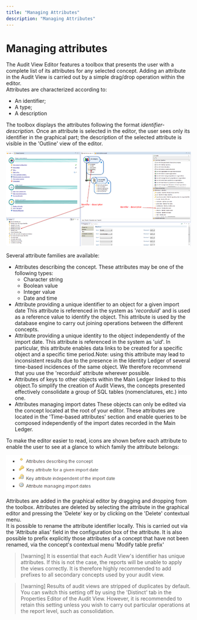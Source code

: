 ```yaml
---
title: "Managing Attributes"
description: "Managing Attributes"
---
```


# Managing attributes

The Audit View Editor features a toolbox that presents the user with a complete list of its attributes for any selected concept. Adding an attribute in the Audit View is carried out by a simple drag/drop operation within the editor.  
Attributes are characterized according to:  

- An identifier;
- A type;
- A description

The toolbox displays the attributes following the format _identifier-description._ Once an attribute is selected in the editor, the user sees only its identifier in the graphical part; the description of the selected attribute is visible in the 'Outline' view of the editor.  

![Identifier and description of attributes](./images/1.png  "Identifier and description of attributes")  

Several attribute families are available:  

- Attributes describing the concept. These attributes may be one of the following types:  
  - Character string
  - Boolean value
  - Integer value
  - Date and time
- Attribute providing a unique identifier to an object for a given import date This attribute is referenced in the system as '_recorduid_' and is used as a reference value to identify the object. This attribute is used by the database engine to carry out joining operations between the different concepts.
- Attribute providing a unique identity to the object independently of the import date. This attribute is referenced in the system as '_uid_'. In particular, this attribute enables data links to be created for a specific object and a specific time period.Note: using this attribute may lead to inconsistent results due to the presence in the Identity Ledger of several time-based incidences of the same object. We therefore recommend that you use the 'recorduid' attribute wherever possible.
- Attributes of keys to other objects within the Main Ledger linked to this object.To simplify the creation of Audit Views, the concepts presented effectively consolidate a group of SQL tables (nomenclatures, etc.) into one.
- Attributes managing import dates These objects can only be edited via the concept located at the root of your editor. These attributes are located in the 'Time-based attributes' section and enable queries to be composed independently of the import dates recorded in the Main Ledger.  

To make the editor easier to read, icons are shown before each attribute to enable the user to see at a glance to which family the attribute belongs:  

![Icons](./images/2.png "Icons")  

Attributes are added in the graphical editor by dragging and dropping from the toolbox. Attributes are deleted by selecting the attribute in the graphical editor and pressing the 'Delete' key or by clicking on the 'Delete' contextual menu.  
It is possible to rename the attribute identifier locally. This is carried out via the 'Attribute alias' field in the configuration box of the attribute. It is also possible to prefix explicitly those attributes of a concept that have not been renamed, via the concept's contextual menu 'Modify table prefix'

> [!warning] It is essential that each Audit View's identifier has unique attributes. If this is not the case, the reports will be unable to apply the views correctly. It is therefore highly recommended to add prefixes to all secondary concepts used by your audit view.  

> [!warning] Results of audit views are stripped of duplicates by default. You can switch this setting off by using the 'Distinct' tab in the Properties Editor of the Audit View. However, it is recommended to retain this setting unless you wish to carry out particular operations at the report level, such as consolidation.
